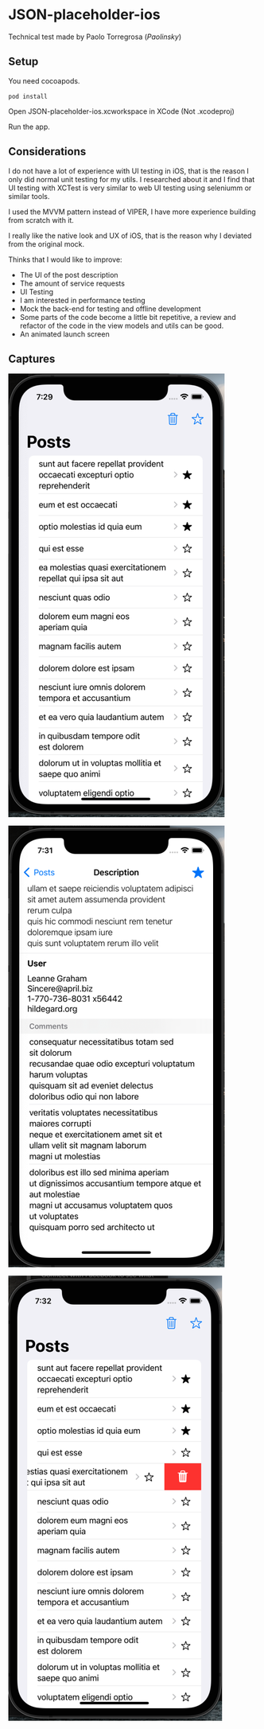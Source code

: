 # JSON-placeholder-ios

Technical test made by Paolo Torregrosa (*Paolinsky*)

## Setup

You need cocoapods.

```
pod install
```

Open JSON-placeholder-ios.xcworkspace in XCode (Not .xcodeproj)

Run the app.

## Considerations

I do not have a lot of experience with UI testing in iOS, that is the reason I only did normal unit testing for my utils. I researched about it and I find that UI testing with XCTest is very similar to web UI testing using seleniumm or similar tools.

I used the MVVM pattern instead of VIPER, I have more experience building from scratch with it.

I really like the native look and UX of iOS, that is the reason why I deviated from the original mock.

Thinks that I would like to improve:
 - The UI of the post description
 - The amount of service requests
 - UI Testing
 - I am interested in performance testing
 - Mock the back-end for testing and offline development
 - Some parts of the code become a little bit repetitive, a review and refactor of the code in the view models and utils can be good.
 - An animated launch screen

## Captures

![Home](./README_images/home.png)

![Description](./README_images/description.png)

![deleting](./README_images/deleting.png)

